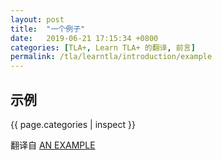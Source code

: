```yaml
---
layout: post
title:  "一个例子"
date:   2019-06-21 17:15:34 +0800
categories: [TLA+, Learn TLA+ 的翻译, 前言]
permalink: /tla/learntla/introduction/example
---
```


## 示例

{{ page.categories | inspect }}

翻译自 [AN EXAMPLE](https://learntla.com/introduction/example/)
